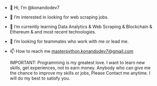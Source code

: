 - 👋 Hi, I’m @konandodev7
- 👀 I’m interested in looking for web scraping jobs.
- 🌱 I’m currently learning Data Analytics & Web Scraping & Blockchain & Ethereum & and most recent technologies.
- 💞️ I’m looking for teammates who work with me or lead me.
- 📫 How to reach me masterpython.konandodev7@gmail.com

  IMPORTANT:
  Programming is my greatest love.
  I want to learn new skills, get experiences, not to earn money.
  Anybody who can give me the chance to improve my skills or jobs, Please Contact me anytime.
  I will do my best to satisfy you.

<!---
konandodev7/konandodev7 is a ✨ special ✨ repository because its `README.md` (this file) appears on your GitHub profile.
You can click the Preview link to take a look at your changes.
--->
